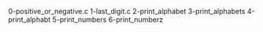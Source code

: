 0-positive_or_negative.c
1-last_digit.c
2-print_alphabet
3-print_alphabets
4-print_alphabt
5-print_numbers
6-print_numberz
